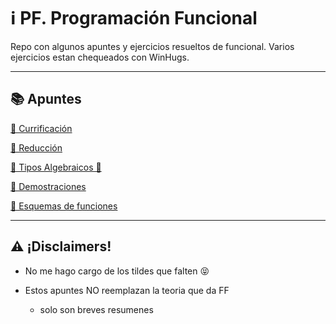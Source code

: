 # ℹ️ PF. Programación Funcional

Repo con algunos apuntes y ejercicios resueltos de funcional.
Varios ejercicios estan chequeados con WinHugs.

---
## 📚 Apuntes

[🍛 Currificación](/apuntes/curry.md)

[🐞 Reducción](/apuntes/reduccion.md)

[🍕 Tipos Algebraicos 🍨](/apuntes/wip.md)

[📘 Demostraciones](/apuntes/wip.md)

[📁 Esquemas de funciones](/apuntes/esquemas/esquemas.md)

---
## :warning: ¡Disclaimers! 

- No me hago cargo de los tildes que falten :stuck_out_tongue_closed_eyes:

- Estos apuntes NO reemplazan la teoria que da FF

    - solo son breves resumenes

